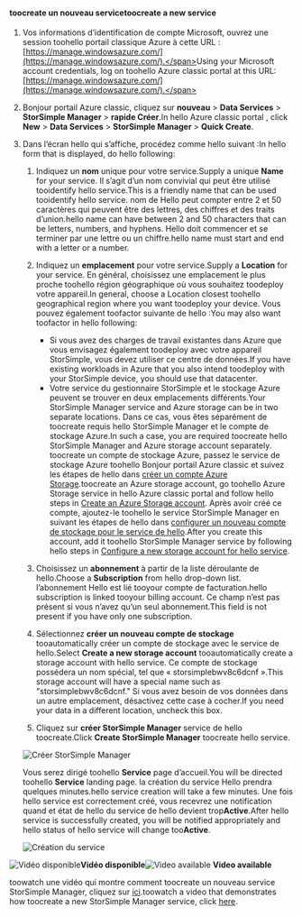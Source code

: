 <!--author=alkohli last changed:01/14/2016-->


#### <a name="toocreate-a-new-service"></a><span data-ttu-id="f3ed5-101">toocreate un nouveau service</span><span class="sxs-lookup"><span data-stu-id="f3ed5-101">toocreate a new service</span></span>
1. <span data-ttu-id="f3ed5-102">Vos informations d’identification de compte Microsoft, ouvrez une session toohello portail classique Azure à cette URL : [https://manage.windowsazure.com/](https://manage.windowsazure.com/).</span><span class="sxs-lookup"><span data-stu-id="f3ed5-102">Using your Microsoft account credentials, log on toohello Azure classic portal at this URL: [https://manage.windowsazure.com/](https://manage.windowsazure.com/).</span></span>
2. <span data-ttu-id="f3ed5-103">Bonjour portail Azure classic, cliquez sur **nouveau** > **Data Services** > **StorSimple Manager** > **rapide Créer**.</span><span class="sxs-lookup"><span data-stu-id="f3ed5-103">In hello Azure classic portal , click **New** > **Data Services** > **StorSimple Manager** > **Quick Create**.</span></span>
3. <span data-ttu-id="f3ed5-104">Dans l’écran hello qui s’affiche, procédez comme hello suivant :</span><span class="sxs-lookup"><span data-stu-id="f3ed5-104">In hello form that is displayed, do hello following:</span></span>
   
   1. <span data-ttu-id="f3ed5-105">Indiquez un **nom** unique pour votre service.</span><span class="sxs-lookup"><span data-stu-id="f3ed5-105">Supply a unique **Name** for your service.</span></span> <span data-ttu-id="f3ed5-106">Il s’agit d’un nom convivial qui peut être utilisé tooidentify hello service.</span><span class="sxs-lookup"><span data-stu-id="f3ed5-106">This is a friendly name that can be used tooidentify hello service.</span></span> <span data-ttu-id="f3ed5-107">nom de Hello peut compter entre 2 et 50 caractères qui peuvent être des lettres, des chiffres et des traits d’union.</span><span class="sxs-lookup"><span data-stu-id="f3ed5-107">hello name can have between 2 and 50 characters that can be letters, numbers, and hyphens.</span></span> <span data-ttu-id="f3ed5-108">Hello doit commencer et se terminer par une lettre ou un chiffre.</span><span class="sxs-lookup"><span data-stu-id="f3ed5-108">hello name must start and end with a letter or a number.</span></span>
   2. <span data-ttu-id="f3ed5-109">Indiquez un **emplacement** pour votre service.</span><span class="sxs-lookup"><span data-stu-id="f3ed5-109">Supply a **Location** for your service.</span></span> <span data-ttu-id="f3ed5-110">En général, choisissez une emplacement le plus proche toohello région géographique où vous souhaitez toodeploy votre appareil.</span><span class="sxs-lookup"><span data-stu-id="f3ed5-110">In general, choose a Location closest toohello geographical region where you want toodeploy your device.</span></span> <span data-ttu-id="f3ed5-111">Vous pouvez également toofactor suivante de hello :</span><span class="sxs-lookup"><span data-stu-id="f3ed5-111">You may also want toofactor in hello following:</span></span> 
      
      * <span data-ttu-id="f3ed5-112">Si vous avez des charges de travail existantes dans Azure que vous envisagez également toodeploy avec votre appareil StorSimple, vous devez utiliser ce centre de données.</span><span class="sxs-lookup"><span data-stu-id="f3ed5-112">If you have existing workloads in Azure that you also intend toodeploy with your StorSimple device, you should use that datacenter.</span></span>
      * <span data-ttu-id="f3ed5-113">Votre service du gestionnaire StorSimple et le stockage Azure peuvent se trouver en deux emplacements différents.</span><span class="sxs-lookup"><span data-stu-id="f3ed5-113">Your StorSimple Manager service and Azure storage can be in two separate locations.</span></span> <span data-ttu-id="f3ed5-114">Dans ce cas, vous êtes séparément de toocreate requis hello StorSimple Manager et le compte de stockage Azure.</span><span class="sxs-lookup"><span data-stu-id="f3ed5-114">In such a case, you are required toocreate hello StorSimple Manager and Azure storage account separately.</span></span> <span data-ttu-id="f3ed5-115">toocreate un compte de stockage Azure, passez le service de stockage Azure toohello Bonjour portail Azure classic et suivez les étapes de hello dans [créer un compte Azure Storage](../articles/storage/common/storage-create-storage-account.md#create-a-storage-account).</span><span class="sxs-lookup"><span data-stu-id="f3ed5-115">toocreate an Azure storage account, go toohello Azure Storage service in hello Azure classic portal and follow hello steps in [Create an Azure Storage account](../articles/storage/common/storage-create-storage-account.md#create-a-storage-account).</span></span> <span data-ttu-id="f3ed5-116">Après avoir créé ce compte, ajoutez-le toohello le service StorSimple Manager en suivant les étapes de hello dans [configurer un nouveau compte de stockage pour le service de hello](../articles/storsimple/storsimple-deployment-walkthrough.md#configure-a-new-storage-account-for-the-service).</span><span class="sxs-lookup"><span data-stu-id="f3ed5-116">After you create this account, add it toohello StorSimple Manager service by following hello steps in [Configure a new storage account for hello service](../articles/storsimple/storsimple-deployment-walkthrough.md#configure-a-new-storage-account-for-the-service).</span></span>
   3. <span data-ttu-id="f3ed5-117">Choisissez un **abonnement** à partir de la liste déroulante de hello.</span><span class="sxs-lookup"><span data-stu-id="f3ed5-117">Choose a **Subscription** from hello drop-down list.</span></span> <span data-ttu-id="f3ed5-118">l’abonnement Hello est lié tooyour compte de facturation.</span><span class="sxs-lookup"><span data-stu-id="f3ed5-118">hello subscription is linked tooyour billing account.</span></span> <span data-ttu-id="f3ed5-119">Ce champ n’est pas présent si vous n’avez qu’un seul abonnement.</span><span class="sxs-lookup"><span data-stu-id="f3ed5-119">This field is not present if you have only one subscription.</span></span>
   4. <span data-ttu-id="f3ed5-120">Sélectionnez **créer un nouveau compte de stockage** tooautomatically créer un compte de stockage avec le service de hello.</span><span class="sxs-lookup"><span data-stu-id="f3ed5-120">Select **Create a new storage account** tooautomatically create a storage account with hello service.</span></span> <span data-ttu-id="f3ed5-121">Ce compte de stockage possédera un nom spécial, tel que « storsimplebwv8c6dcnf ».</span><span class="sxs-lookup"><span data-stu-id="f3ed5-121">This storage account will have a special name such as "storsimplebwv8c6dcnf."</span></span> <span data-ttu-id="f3ed5-122">Si vous avez besoin de vos données dans un autre emplacement, désactivez cette case à cocher.</span><span class="sxs-lookup"><span data-stu-id="f3ed5-122">If you need your data in a different location, uncheck this box.</span></span> 
   5. <span data-ttu-id="f3ed5-123">Cliquez sur **créer StorSimple Manager** service de hello toocreate.</span><span class="sxs-lookup"><span data-stu-id="f3ed5-123">Click **Create StorSimple Manager** toocreate hello service.</span></span>
   
   ![Créer StorSimple Manager](./media/storsimple-create-new-service/HCS_CreateAService-include.png)
   
   <span data-ttu-id="f3ed5-125">Vous serez dirigé toohello **Service** page d’accueil.</span><span class="sxs-lookup"><span data-stu-id="f3ed5-125">You will be directed toohello **Service** landing page.</span></span> <span data-ttu-id="f3ed5-126">la création du service Hello prendra quelques minutes.</span><span class="sxs-lookup"><span data-stu-id="f3ed5-126">hello service creation will take a few minutes.</span></span> <span data-ttu-id="f3ed5-127">Une fois hello service est correctement créé, vous recevrez une notification quand et état de hello du service de hello devient trop**Active**.</span><span class="sxs-lookup"><span data-stu-id="f3ed5-127">After hello service is successfully created, you will be notified appropriately and hello status of hello service will change too**Active**.</span></span>
   
   ![Création du service](./media/storsimple-create-new-service/HCS_StorSimpleManagerServicePage-include.png)

<span data-ttu-id="f3ed5-129">![Vidéo disponible](./media/storsimple-create-new-service/Video_icon.png)**Vidéo disponible**</span><span class="sxs-lookup"><span data-stu-id="f3ed5-129">![Video available](./media/storsimple-create-new-service/Video_icon.png) **Video available**</span></span>

<span data-ttu-id="f3ed5-130">toowatch une vidéo qui montre comment toocreate un nouveau service StorSimple Manager, cliquez sur [ici](https://azure.microsoft.com/documentation/videos/create-a-storsimple-manager-service/).</span><span class="sxs-lookup"><span data-stu-id="f3ed5-130">toowatch a video that demonstrates how toocreate a new StorSimple Manager service, click [here](https://azure.microsoft.com/documentation/videos/create-a-storsimple-manager-service/).</span></span>

